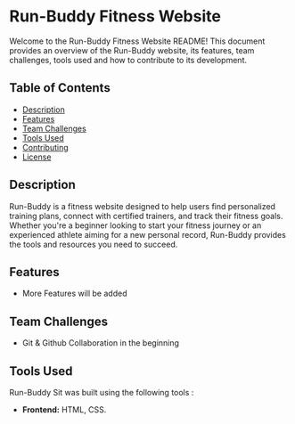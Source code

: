 # Run-Buddy Fitness Website

Welcome to the Run-Buddy Fitness Website README! This document provides an overview of the Run-Buddy website, its features, team challenges, tools used and how to contribute to its development.

## Table of Contents

- [Description](#description)
- [Features](#features)
- [Team Challenges](#team-challenges)
- [Tools Used](#tools-used)
- [Contributing](#contributing)
- [License](#license)

## Description

Run-Buddy is a fitness website designed to help users find personalized training plans, connect with certified trainers, and track their fitness goals. Whether you're a beginner looking to start your fitness journey or an experienced athlete aiming for a new personal record, Run-Buddy provides the tools and resources you need to succeed.

## Features

- More Features will be added

## Team Challenges

- Git & Github Collaboration in the beginning
  
## Tools Used

Run-Buddy Sit was built using the following tools :

- **Frontend:** HTML, CSS.

